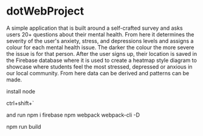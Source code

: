 # dotWebProject

A simple application that is built around a self-crafted survey and asks users 20+ questions about their mental health. From here it determines the severity of the user's anxiety, stress, and depressions levels and assigns a colour for each mental health issue. The darker the colour the more severe the issue is for that person. After the user signs up, their location is saved in the Firebase database where it is used to create a heatmap style diagram to showcase where students feel the most stressed, depressed or anxious in our local community. From here data can be derived and patterns can be made.

install node

ctrl+shift+`

and run
npm i firebase
npm webpack webpack-cli -D

npm run build
